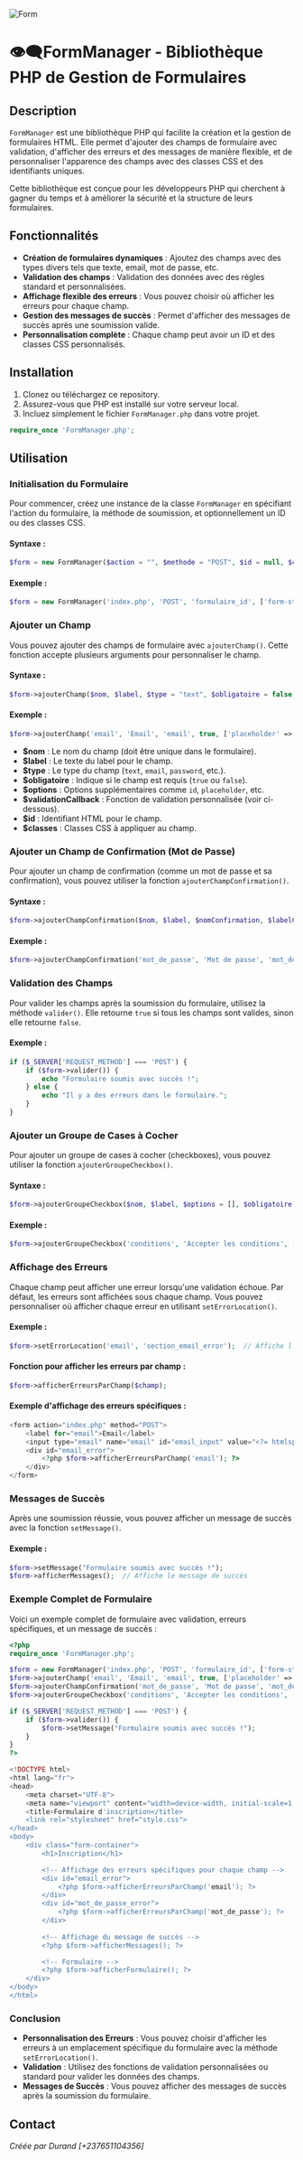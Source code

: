![Form](https://github.com/user-attachments/assets/b53a6c06-bfec-4e19-a443-d89f7c1a0ad4)
# 👁‍🗨FormManager - Bibliothèque PHP de Gestion de Formulaires

## Description

`FormManager` est une bibliothèque PHP qui facilite la création et la gestion de formulaires HTML. Elle permet d'ajouter des champs de formulaire avec validation, d'afficher des erreurs et des messages de manière flexible, et de personnaliser l'apparence des champs avec des classes CSS et des identifiants uniques.

Cette bibliothèque est conçue pour les développeurs PHP qui cherchent à gagner du temps et à améliorer la sécurité et la structure de leurs formulaires.

## Fonctionnalités

- **Création de formulaires dynamiques** : Ajoutez des champs avec des types divers tels que texte, email, mot de passe, etc.
- **Validation des champs** : Validation des données avec des règles standard et personnalisées.
- **Affichage flexible des erreurs** : Vous pouvez choisir où afficher les erreurs pour chaque champ.
- **Gestion des messages de succès** : Permet d'afficher des messages de succès après une soumission valide.
- **Personnalisation complète** : Chaque champ peut avoir un ID et des classes CSS personnalisés.

## Installation

1. Clonez ou téléchargez ce repository.
2. Assurez-vous que PHP est installé sur votre serveur local.
3. Incluez simplement le fichier `FormManager.php` dans votre projet.

```php
require_once 'FormManager.php';
```

## Utilisation

### Initialisation du Formulaire

Pour commencer, créez une instance de la classe `FormManager` en spécifiant l'action du formulaire, la méthode de soumission, et optionnellement un ID ou des classes CSS.

#### Syntaxe :

```php
$form = new FormManager($action = "", $methode = "POST", $id = null, $classes = []);
```

#### Exemple :

```php
$form = new FormManager('index.php', 'POST', 'formulaire_id', ['form-style']);
```

### Ajouter un Champ

Vous pouvez ajouter des champs de formulaire avec `ajouterChamp()`. Cette fonction accepte plusieurs arguments pour personnaliser le champ.

#### Syntaxe :

```php
$form->ajouterChamp($nom, $label, $type = "text", $obligatoire = false, $options = [], $validationCallback = null, $id = null, $classes = []);
```

#### Exemple :

```php
$form->ajouterChamp('email', 'Email', 'email', true, ['placeholder' => 'Votre email'], null, 'email_input', ['input-class']);
```

- **$nom** : Le nom du champ (doit être unique dans le formulaire).
- **$label** : Le texte du label pour le champ.
- **$type** : Le type du champ (`text`, `email`, `password`, etc.).
- **$obligatoire** : Indique si le champ est requis (`true` ou `false`).
- **$options** : Options supplémentaires comme `id`, `placeholder`, etc.
- **$validationCallback** : Fonction de validation personnalisée (voir ci-dessous).
- **$id** : Identifiant HTML pour le champ.
- **$classes** : Classes CSS à appliquer au champ.

### Ajouter un Champ de Confirmation (Mot de Passe)

Pour ajouter un champ de confirmation (comme un mot de passe et sa confirmation), vous pouvez utiliser la fonction `ajouterChampConfirmation()`.

#### Syntaxe :

```php
$form->ajouterChampConfirmation($nom, $label, $nomConfirmation, $labelConfirmation, $obligatoire = false);
```

#### Exemple :

```php
$form->ajouterChampConfirmation('mot_de_passe', 'Mot de passe', 'mot_de_passe_confirmation', 'Confirmer le mot de passe', true);
```

### Validation des Champs

Pour valider les champs après la soumission du formulaire, utilisez la méthode `valider()`. Elle retourne `true` si tous les champs sont valides, sinon elle retourne `false`.

#### Exemple :

```php
if ($_SERVER['REQUEST_METHOD'] === 'POST') {
    if ($form->valider()) {
        echo "Formulaire soumis avec succès !";
    } else {
        echo "Il y a des erreurs dans le formulaire.";
    }
}
```

### Ajouter un Groupe de Cases à Cocher

Pour ajouter un groupe de cases à cocher (checkboxes), vous pouvez utiliser la fonction `ajouterGroupeCheckbox()`.

#### Syntaxe :

```php
$form->ajouterGroupeCheckbox($nom, $label, $options = [], $obligatoire = false);
```

#### Exemple :

```php
$form->ajouterGroupeCheckbox('conditions', 'Accepter les conditions', ['1' => 'Oui'], true);
```

### Affichage des Erreurs

Chaque champ peut afficher une erreur lorsqu'une validation échoue. Par défaut, les erreurs sont affichées sous chaque champ. Vous pouvez personnaliser où afficher chaque erreur en utilisant `setErrorLocation()`.

#### Exemple :

```php
$form->setErrorLocation('email', 'section_email_error');  // Affiche l'erreur dans un endroit spécifique
```

#### Fonction pour afficher les erreurs par champ :

```php
$form->afficherErreursParChamp($champ);
```

#### Exemple d'affichage des erreurs spécifiques :

```php
<form action="index.php" method="POST">
    <label for="email">Email</label>
    <input type="email" name="email" id="email_input" value="<?= htmlspecialchars($form->getValeursFormulaire()['email'] ?? '') ?>"/>
    <div id="email_error">
        <?php $form->afficherErreursParChamp('email'); ?>
    </div>
</form>
```

### Messages de Succès

Après une soumission réussie, vous pouvez afficher un message de succès avec la fonction `setMessage()`.

#### Exemple :

```php
$form->setMessage("Formulaire soumis avec succès !");
$form->afficherMessages();  // Affiche le message de succès
```

### Exemple Complet de Formulaire

Voici un exemple complet de formulaire avec validation, erreurs spécifiques, et un message de succès :

```php
<?php
require_once 'FormManager.php';

$form = new FormManager('index.php', 'POST', 'formulaire_id', ['form-style']);
$form->ajouterChamp('email', 'Email', 'email', true, ['placeholder' => 'Votre email'], null, 'email_input', ['input-class']);
$form->ajouterChampConfirmation('mot_de_passe', 'Mot de passe', 'mot_de_passe_confirmation', 'Confirmer le mot de passe', true);
$form->ajouterGroupeCheckbox('conditions', 'Accepter les conditions', ['1' => 'Oui'], true);

if ($_SERVER['REQUEST_METHOD'] === 'POST') {
    if ($form->valider()) {
        $form->setMessage("Formulaire soumis avec succès !");
    }
}
?>

<!DOCTYPE html>
<html lang="fr">
<head>
    <meta charset="UTF-8">
    <meta name="viewport" content="width=device-width, initial-scale=1.0">
    <title>Formulaire d'inscription</title>
    <link rel="stylesheet" href="style.css">
</head>
<body>
    <div class="form-container">
        <h1>Inscription</h1>

        <!-- Affichage des erreurs spécifiques pour chaque champ -->
        <div id="email_error">
            <?php $form->afficherErreursParChamp('email'); ?>
        </div>
        <div id="mot_de_passe_error">
            <?php $form->afficherErreursParChamp('mot_de_passe'); ?>
        </div>
        
        <!-- Affichage du message de succès -->
        <?php $form->afficherMessages(); ?>

        <!-- Formulaire -->
        <?php $form->afficherFormulaire(); ?>
    </div>
</body>
</html>
```

### Conclusion

- **Personnalisation des Erreurs** : Vous pouvez choisir d'afficher les erreurs à un emplacement spécifique du formulaire avec la méthode `setErrorLocation()`.
- **Validation** : Utilisez des fonctions de validation personnalisées ou standard pour valider les données des champs.
- **Messages de Succès** : Vous pouvez afficher des messages de succès après la soumission du formulaire.

## Contact

*Créée par Durand [+237651104356]*

